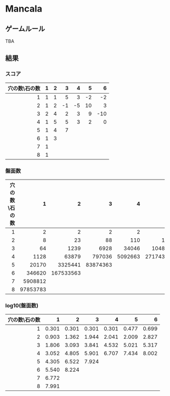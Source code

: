 # Mancala

## ゲームルール

TBA

## 結果

### スコア

| 穴の数\石の数 | 1 | 2 |  3 |  4 |  5 |   6 |
| -------------:|--:|--:|---:|---:|---:|----:|
|             1 | 1 | 1 |  5 |  3 | -2 |  -2 |
|             2 | 1 | 2 | -1 | -5 | 10 |   3 |
|             3 | 2 | 4 |  2 |  3 |  9 | -10 |
|             4 | 1 | 5 |  5 |  3 |  2 |   0 |
|             5 | 1 | 4 |  7 |    |    |     |
|             6 | 1 | 3 |    |    |    |     |
|             7 | 1 |   |    |    |    |     |
|             8 | 1 |   |    |    |    |     |

### 盤面数

| 穴の数\石の数 |        1 |         2 |        3 |       4 |        5 |         6 |
| ------------: | -------: | --------: | -------: | ------: | -------: | --------: |
|             1 |        2 |         2 |        2 |       2 |        3 |         5 |
|             2 |        8 |        23 |       88 |     110 |      102 |       671 |
|             3 |       64 |      1239 |     6928 |   34046 |   104844 |    207547 |
|             4 |     1128 |     63879 |   797036 | 5092663 | 27174327 | 100509811 |
|             5 |    20170 |   3325441 | 83874363 |         |          |           |
|             6 |   346620 | 167533563 |          |         |          |           |
|             7 |  5908812 |           |          |         |          |           |
|             8 | 97853783 |           |          |         |          |           |

### log10(盤面数)

| 穴の数\石の数 |     1 |     2 |     3 |     4 |     5 |     6 |
| ------------: | ----: | ----: | ----: | ----: | ----: | ----: |
|             1 | 0.301 | 0.301 | 0.301 | 0.301 | 0.477 | 0.699 |
|             2 | 0.903 | 1.362 | 1.944 | 2.041 | 2.009 | 2.827 |
|             3 | 1.806 | 3.093 | 3.841 | 4.532 | 5.021 | 5.317 |
|             4 | 3.052 | 4.805 | 5.901 | 6.707 | 7.434 | 8.002 |
|             5 | 4.305 | 6.522 | 7.924 |       |       |       |
|             6 | 5.540 | 8.224 |       |       |       |       |
|             7 | 6.772 |       |       |       |       |       |
|             8 | 7.991 |       |       |       |       |       |

